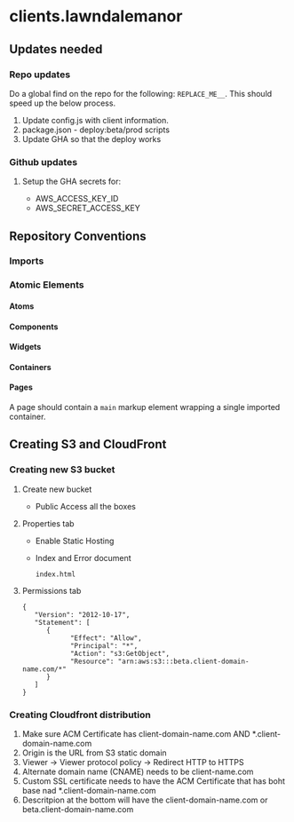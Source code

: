 # clients.lawndalemanor

## Updates needed

### Repo updates

Do a global find on the repo for the following: `REPLACE_ME__`. This should speed up the below process.

1. Update config.js with client information.
1. package.json - deploy:beta/prod scripts
1. Update GHA so that the deploy works

### Github updates

1. Setup the GHA secrets for:

   - AWS_ACCESS_KEY_ID
   - AWS_SECRET_ACCESS_KEY

## Repository Conventions

### Imports

### Atomic Elements

#### Atoms

#### Components

#### Widgets

#### Containers

#### Pages

A page should contain a `main` markup element wrapping a single imported container.

## Creating S3 and CloudFront

### Creating new S3 bucket

1. Create new bucket

   - Public Access all the boxes

1. Properties tab

   - Enable Static Hosting
   - Index and Error document

     ```
     index.html
     ```

1. Permissions tab

   ```
   {
      "Version": "2012-10-17",
      "Statement": [
         {
               "Effect": "Allow",
               "Principal": "*",
               "Action": "s3:GetObject",
               "Resource": "arn:aws:s3:::beta.client-domain-name.com/*"
         }
      ]
   }
   ```

### Creating Cloudfront distribution

1. Make sure ACM Certificate has client-domain-name.com AND \*.client-domain-name.com
1. Origin is the URL from S3 static domain
1. Viewer -> Viewer protocol policy -> Redirect HTTP to HTTPS
1. Alternate domain name (CNAME) needs to be client-name.com
1. Custom SSL certificate needs to have the ACM Certificate that has boht base nad \*.client-domain-name.com
1. Descritpion at the bottom will have the client-domain-name.com or beta.client-domain-name.com
